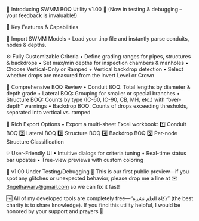 🚀 Introducing SWMM BOQ Utility v1.00 🚀
(Now in testing & debugging – your feedback is invaluable!)

🎯 Key Features & Capabilities

📂 Import SWMM Models
• Load your .inp file and instantly parse conduits, nodes & depths.

⚙️ Fully Customizable Criteria
• Define grading ranges for pipes, structures & backdrops
• Set max/min depths for inspection chambers & manholes
• Choose Vertical-Only or Ramped + Vertical backdrop detection
• Select whether drops are measured from the Invert Level or Crown

🔎 Comprehensive BOQ Review
• Conduit BOQ: Total lengths by diameter & depth grade
• Lateral BOQ: Grouping for smaller or special branches
• Structure BOQ: Counts by type (IC-60, IC-90, CB, MH, etc.) with “over-depth” warnings
• Backdrop BOQ: Counts of drops exceeding thresholds, separated into vertical vs. ramped

💾 Rich Export Options
• Export a multi-sheet Excel workbook:
1️⃣ Conduit BOQ
2️⃣ Lateral BOQ
3️⃣ Structure BOQ
4️⃣ Backdrop BOQ
5️⃣ Per-node Structure Classification

💡 User-Friendly UI
• Intuitive dialogs for criteria tuning
• Real-time status bar updates
• Tree-view previews with custom coloring

🚧 v1.00 Under Testing/Debugging 🚧
This is our first public preview—if you spot any glitches or unexpected behavior, please drop me a line at ✉️ 3ngelhawary@gmail.com so we can fix it fast!

🆓 All of my developed tools are completely free—“ذكاة العلم نشره” (the best charity is to share knowledge).
If you find this utility helpful, I would be honored by your support and prayers 🙏
